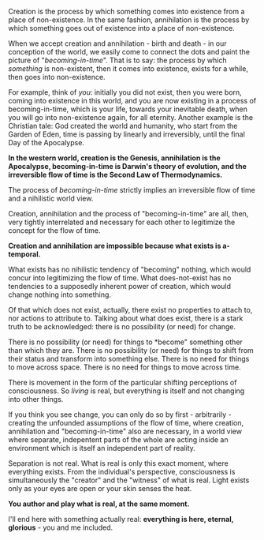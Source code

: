 Creation is the process by which something comes into existence from a place of non-existence.
In the same fashion, annihilation is the process by which something goes out of existence into a place of non-existence.

When we accept creation and annihilation - birth and death - in our conception of the world, we easily come to connect the dots and paint the picture of "*becoming-in-time*".
That is to say: the process by which *something* is non-existent, then it comes into existence, exists for a while, then goes into non-existence.

For example, think of *you*: initially you did not exist, then you were born, coming into existence in this world, and you are now existing in a process of becoming-in-time, which is your life, towards your inevitable death, when you will go into non-existence again, for all eternity.
Another example is the Christian tale: God created the world and humanity, who start from the Garden of Eden, time is passing by linearly and irreversibly, until the final Day of the Apocalypse.

**In the western world, creation is the Genesis, annihilation is the Apocalypse, becoming-in-time is Darwin's theory of evolution, and the irreversible flow of time is the Second Law of Thermodynamics.**

The process of *becoming-in-time* strictly implies an irreversible flow of time and a nihilistic world view.

Creation, annihilation and the process of "becoming-in-time" are all, then, very tightly interrelated and necessary for each other to legitimize the concept for the flow of time.



**Creation and annihilation are impossible because what exists is a-temporal.**

What exists has no nihilistic tendency of "becoming" nothing, which would concur into legitimizing the flow of time.
What does-not-exist has no tendencies to a supposedly inherent power of creation, which would change nothing into something.

Of that which does not exist, actually, there exist no properties to attach to, nor actions to attribute to.
Talking about what does exist, there is a stark truth to be acknowledged: there is no possibility (or need) for change.

There is no possibility (or need) for things to *become" something other than which they are.
There is no possibility (or need) for things to shift from their status and transform into something else.
There is no need for things to move across space.
There is no need for things to move across time.

There is movement in the form of the particular shifting perceptions of consciousness.
So *living* is real, but everything is itself and not changing into other things.

If you think you see change, you can only do so by first - arbitrarily - creating the unfounded assumptions of the flow of time, where creation, annihilation and "becoming-in-time" also are necessary, in a world view where separate, indepentent parts of the whole are acting inside an environment which is itself an independent part of reality.

Separation is not real.
What is real is only this exact moment, where everything exists.
From the individual's perspective, consciousness is simultaneously the "creator" and the "witness" of what is real.
Light exists only as your eyes are open or your skin senses the heat.

**You author and play what is real, at the same moment.**

I'll end here with something actually real: **everything is here, eternal, glorious** - you and me included.
